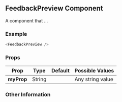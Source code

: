 ## FeedbackPreview Component
A component that ...

### Example

```js
<FeedbackPreview />
```

### Props

| Prop          | Type     | Default     | Possible Values
| ------------- | -------- | ----------- | ---------------------------------------------
| **myProp**    | String   |             | Any string value


### Other Information
